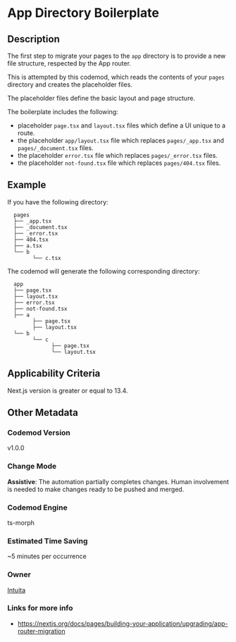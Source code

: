 # App Directory Boilerplate

## Description

The first step to migrate your pages to the `app` directory is to provide a new file structure, respected by the App router.

This is attempted by this codemod, which reads the contents of your `pages` directory and creates the placeholder files.

The placeholder files define the basic layout and page structure.

The boilerplate includes the following:

-   placeholder `page.tsx` and `layout.tsx` files which define a UI unique to a route.
-   the placeholder `app/layout.tsx` file which replaces `pages/_app.tsx` and `pages/_document.tsx` files.
-   the placeholder `error.tsx` file which replaces `pages/_error.tsx` files.
-   the placeholder `not-found.tsx` file which replaces `pages/404.tsx` files.

## Example

If you have the following directory:

```
  pages
  ├── _app.tsx
  ├── _document.tsx
  ├── _error.tsx
  ├── 404.tsx
  ├── a.tsx
  └── b
        └── c.tsx

```

The codemod will generate the following corresponding directory:

```
  app
  ├── page.tsx
  ├── layout.tsx
  ├── error.tsx
  ├── not-found.tsx
  ├── a
        ├── page.tsx
        ├── layout.tsx
  └── b
        └── c
              ├── page.tsx
              └── layout.tsx

```

## Applicability Criteria

Next.js version is greater or equal to 13.4.

## Other Metadata

### Codemod Version

v1.0.0

### Change Mode

**Assistive**: The automation partially completes changes. Human involvement is needed to make changes ready to be pushed and merged.

### **Codemod Engine**

ts-morph

### Estimated Time Saving

~5 minutes per occurrence

### Owner

[Intuita](https://github.com/intuita-inc)

### Links for more info

-   https://nextjs.org/docs/pages/building-your-application/upgrading/app-router-migration
